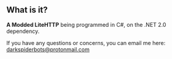 What is it?
-----------
<b>A Modded LiteHTTP</b>  being programmed in C#, on the .NET 2.0 dependency.

If you have any questions or concerns, you can email me here: darkspiderbots@protonmail.com
